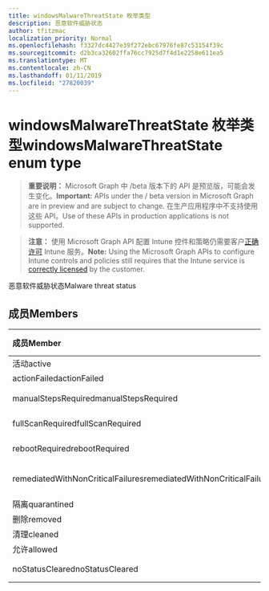 ```yaml
---
title: windowsMalwareThreatState 枚举类型
description: 恶意软件威胁状态
author: tfitzmac
localization_priority: Normal
ms.openlocfilehash: f3327dc4427e39f272ebc67976fe87c53154f39c
ms.sourcegitcommit: d2b3ca32602ffa76cc7925d7f4d1e2258e611ea5
ms.translationtype: MT
ms.contentlocale: zh-CN
ms.lasthandoff: 01/11/2019
ms.locfileid: "27820039"
---
```

# <a name="windowsmalwarethreatstate-enum-type"></a><span data-ttu-id="f8d35-103">windowsMalwareThreatState 枚举类型</span><span class="sxs-lookup"><span data-stu-id="f8d35-103">windowsMalwareThreatState enum type</span></span>

> <span data-ttu-id="f8d35-104">**重要说明：** Microsoft Graph 中 /beta 版本下的 API 是预览版，可能会发生变化。</span><span class="sxs-lookup"><span data-stu-id="f8d35-104">**Important:** APIs under the / beta version in Microsoft Graph are in preview and are subject to change.</span></span> <span data-ttu-id="f8d35-105">在生产应用程序中不支持使用这些 API。</span><span class="sxs-lookup"><span data-stu-id="f8d35-105">Use of these APIs in production applications is not supported.</span></span>

> <span data-ttu-id="f8d35-106">**注意：** 使用 Microsoft Graph API 配置 Intune 控件和策略仍需要客户[正确许可](https://go.microsoft.com/fwlink/?linkid=839381) Intune 服务。</span><span class="sxs-lookup"><span data-stu-id="f8d35-106">**Note:** Using the Microsoft Graph APIs to configure Intune controls and policies still requires that the Intune service is [correctly licensed](https://go.microsoft.com/fwlink/?linkid=839381) by the customer.</span></span>

<span data-ttu-id="f8d35-107">恶意软件威胁状态</span><span class="sxs-lookup"><span data-stu-id="f8d35-107">Malware threat status</span></span>
## <a name="members"></a><span data-ttu-id="f8d35-108">成员</span><span class="sxs-lookup"><span data-stu-id="f8d35-108">Members</span></span>
|<span data-ttu-id="f8d35-109">成员</span><span class="sxs-lookup"><span data-stu-id="f8d35-109">Member</span></span>|<span data-ttu-id="f8d35-110">值</span><span class="sxs-lookup"><span data-stu-id="f8d35-110">Value</span></span>|<span data-ttu-id="f8d35-111">Description</span><span class="sxs-lookup"><span data-stu-id="f8d35-111">Description</span></span>|
|:---|:---|:---|
|<span data-ttu-id="f8d35-112">活动</span><span class="sxs-lookup"><span data-stu-id="f8d35-112">active</span></span>|<span data-ttu-id="f8d35-113">0</span><span class="sxs-lookup"><span data-stu-id="f8d35-113">0</span></span>|<span data-ttu-id="f8d35-114">活动</span><span class="sxs-lookup"><span data-stu-id="f8d35-114">Active</span></span>|
|<span data-ttu-id="f8d35-115">actionFailed</span><span class="sxs-lookup"><span data-stu-id="f8d35-115">actionFailed</span></span>|<span data-ttu-id="f8d35-116">1</span><span class="sxs-lookup"><span data-stu-id="f8d35-116">1</span></span>|<span data-ttu-id="f8d35-117">失败的操作</span><span class="sxs-lookup"><span data-stu-id="f8d35-117">Action failed</span></span>|
|<span data-ttu-id="f8d35-118">manualStepsRequired</span><span class="sxs-lookup"><span data-stu-id="f8d35-118">manualStepsRequired</span></span>|<span data-ttu-id="f8d35-119">2</span><span class="sxs-lookup"><span data-stu-id="f8d35-119">2</span></span>|<span data-ttu-id="f8d35-120">所需的手动步骤</span><span class="sxs-lookup"><span data-stu-id="f8d35-120">Manual steps required</span></span>|
|<span data-ttu-id="f8d35-121">fullScanRequired</span><span class="sxs-lookup"><span data-stu-id="f8d35-121">fullScanRequired</span></span>|<span data-ttu-id="f8d35-122">3</span><span class="sxs-lookup"><span data-stu-id="f8d35-122">3</span></span>|<span data-ttu-id="f8d35-123">所需的完全扫描</span><span class="sxs-lookup"><span data-stu-id="f8d35-123">Full scan required</span></span>|
|<span data-ttu-id="f8d35-124">rebootRequired</span><span class="sxs-lookup"><span data-stu-id="f8d35-124">rebootRequired</span></span>|<span data-ttu-id="f8d35-125">4</span><span class="sxs-lookup"><span data-stu-id="f8d35-125">4</span></span>|<span data-ttu-id="f8d35-126">需要重新启动</span><span class="sxs-lookup"><span data-stu-id="f8d35-126">Reboot required</span></span>|
|<span data-ttu-id="f8d35-127">remediatedWithNonCriticalFailures</span><span class="sxs-lookup"><span data-stu-id="f8d35-127">remediatedWithNonCriticalFailures</span></span>|<span data-ttu-id="f8d35-128">5</span><span class="sxs-lookup"><span data-stu-id="f8d35-128">5</span></span>|<span data-ttu-id="f8d35-129">非关键失败修正</span><span class="sxs-lookup"><span data-stu-id="f8d35-129">Remediated with non critical failures</span></span> |
|<span data-ttu-id="f8d35-130">隔离</span><span class="sxs-lookup"><span data-stu-id="f8d35-130">quarantined</span></span>|<span data-ttu-id="f8d35-131">6</span><span class="sxs-lookup"><span data-stu-id="f8d35-131">6</span></span>|<span data-ttu-id="f8d35-132">隔离</span><span class="sxs-lookup"><span data-stu-id="f8d35-132">Quarantined</span></span>|
|<span data-ttu-id="f8d35-133">删除</span><span class="sxs-lookup"><span data-stu-id="f8d35-133">removed</span></span>|<span data-ttu-id="f8d35-134">7</span><span class="sxs-lookup"><span data-stu-id="f8d35-134">7</span></span>|<span data-ttu-id="f8d35-135">已删除</span><span class="sxs-lookup"><span data-stu-id="f8d35-135">Removed</span></span>|
|<span data-ttu-id="f8d35-136">清理</span><span class="sxs-lookup"><span data-stu-id="f8d35-136">cleaned</span></span>|<span data-ttu-id="f8d35-137">8</span><span class="sxs-lookup"><span data-stu-id="f8d35-137">8</span></span>|<span data-ttu-id="f8d35-138">清理</span><span class="sxs-lookup"><span data-stu-id="f8d35-138">Cleaned</span></span>|
|<span data-ttu-id="f8d35-139">允许</span><span class="sxs-lookup"><span data-stu-id="f8d35-139">allowed</span></span>|<span data-ttu-id="f8d35-140">9</span><span class="sxs-lookup"><span data-stu-id="f8d35-140">9</span></span>|<span data-ttu-id="f8d35-141">允许</span><span class="sxs-lookup"><span data-stu-id="f8d35-141">Allowed</span></span>|
|<span data-ttu-id="f8d35-142">noStatusCleared</span><span class="sxs-lookup"><span data-stu-id="f8d35-142">noStatusCleared</span></span>|<span data-ttu-id="f8d35-143">10</span><span class="sxs-lookup"><span data-stu-id="f8d35-143">10</span></span>|<span data-ttu-id="f8d35-144">清除无状态</span><span class="sxs-lookup"><span data-stu-id="f8d35-144">No status cleared</span></span>|





